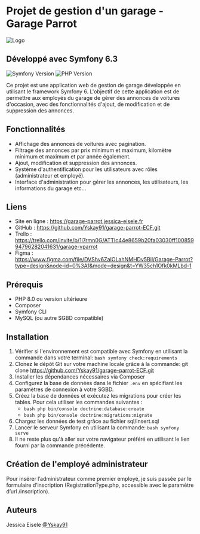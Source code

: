 # Projet de gestion d'un garage - Garage Parrot

![Logo](https://garage-parrot.jessica-eisele.fr/images/logo.png)

## Développé avec Symfony 6.3

![Symfony Version](https://img.shields.io/badge/Symfony-6.3-green)
![PHP Version](https://img.shields.io/badge/PHP-8.2-blue)

Ce projet est une application web de gestion de garage développée en utilisant le framework Symfony 6. L'objectif de cette application est de permettre aux employés du garage de gérer des annonces de voitures d'occasion, avec des fonctionnalités d'ajout, de modification et de suppression des annonces.

## Fonctionnalités

- Affichage des annonces de voitures avec pagination.
- Filtrage des annonces par prix minimum et maximum, kilomètre minimum et maximum et par année également.
- Ajout, modification et suppression des annonces.
- Système d'authentification pour les utilisateurs avec rôles (administrateur et employé).
- Interface d'administration pour gérer les annonces, les utilisateurs, les informations du garage etc...

## Liens
- Site en ligne : https://garage-parrot.jessica-eisele.fr
- GitHub : https://github.com/Yskay91/garage-parrot-ECF.git
- Trello : https://trello.com/invite/b/1i7rmn0G/ATTIc44e8659b20fa03030ff10085994796282041631/garage-vparrot
- Figma :
https://www.figma.com/file/DVShv6ZaIOLahNMHDv5Bil/Garage-Parrot?type=design&node-id=0%3A1&mode=design&t=YW35ch1Ofk0kMLbd-1

## Prérequis

- PHP 8.0 ou version ultérieure
- Composer
- Symfony CLI
- MySQL (ou autre SGBD compatible)

## Installation

1. Vérifier si l'environnement est compatible avec Symfony en utilisant la commande dans votre terminal: ```bash symfony check:requirements```
2. Clonez le dépôt Git sur votre machine locale grâce à la commande: git clone https://github.com/Yskay91/garage-parrot-ECF.git
3. Installer les dépendances nécessaires via Composer
4. Configurez la base de données dans le fichier `.env` en spécifiant les paramètres de connexion à votre SGBD.
5. Créez la base de données et exécutez les migrations pour créer les tables. Pour cela utiliser les commandes suivantes :
    - ```bash php bin/console doctrine:database:create```
    - ```bash php bin/console doctrine:migrations:migrate```
6. Chargez les données de test grâce au fichier sql/insert.sql
7. Lancer le serveur Symfony en utilisant la commande: ```bash symfony serve```
8. Il ne reste plus qu'à aller sur votre navigateur préféré en utilisant le lien fourni par la commande précédente.

## Création de l'employé administrateur
Pour insérer l’administrateur comme premier employé, je suis passée par le formulaire d’inscription (RegistrationType.php, accessible avec le paramètre d’url /inscription).

## Auteurs
 Jessica Eisele [@Yskay91](https://github.com/Yskay91)